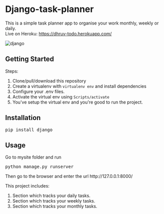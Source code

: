 # Django-task-planner
This is a simple task planner app to organise your work monthly, weekly or daily.<br>
Live on Heroku: https://dhruv-todo.herokuapp.com/

![django](https://user-images.githubusercontent.com/40533390/85207841-5b104980-b349-11ea-9004-76bbbcc68f2a.png)

<h2>Getting Started</h2>
<p>Steps:</p>
<ol>
<li>Clone/pull/download this repository</li>
<li>Create a virtualenv with <code>virtualenv env</code> and install dependencies</li>
<li>Configure your .env files.</li>
<li>Activate the virtual env using <code>Scripts/activate</code></li>
<li>You've setup the virtual env and you're good to run the project.</li>
</ol>
<h2>Installation</h2>
<pre>pip install django</pre>

<h2>Usage</h2>
<p>Go to mysite folder and run</p>
<pre>python manage.py runserver</pre>
<p>Then go to the browser and enter the url http://127.0.0.1:8000/<p>

<p>This project includes:</p>
<ol>
<li>Section which tracks your daily tasks.</li>
<li>Section which tracks your weekly tasks.</li>
<li>Section which tracks your monthly tasks.</li>
</ol>
